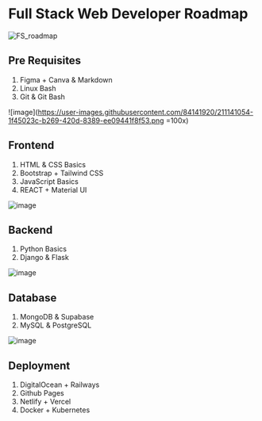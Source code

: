 # Full Stack Web Developer Roadmap
![FS_roadmap](https://user-images.githubusercontent.com/84141920/211140799-fffc7f64-a183-46de-a3a8-7f2356993be9.png)

## Pre Requisites
1. Figma + Canva & Markdown
2. Linux Bash
3. Git & Git Bash

![image](https://user-images.githubusercontent.com/84141920/211141054-1f45023c-b269-420d-8389-ee09441f8f53.png =100x) 
## Frontend
1. HTML & CSS Basics
2. Bootstrap + Tailwind CSS
3. JavaScript Basics
4. REACT + Material UI

![image](https://user-images.githubusercontent.com/84141920/211141160-6c0212c4-c921-437e-a54f-8a39c7201ae4.png)

## Backend 
1. Python Basics
2. Django & Flask

![image](https://user-images.githubusercontent.com/84141920/211141204-ffcc4cc7-68d5-436b-82e5-68b8abaadacf.png)

## Database
1. MongoDB & Supabase
2. MySQL & PostgreSQL

![image](https://user-images.githubusercontent.com/84141920/211141228-c5b2e8ca-28c1-4726-b08a-f566533de02a.png)

## Deployment 
1. DigitalOcean + Railways
2. Github Pages
3. Netlify + Vercel
4. Docker + Kubernetes
